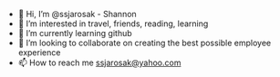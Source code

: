 - 👋 Hi, I’m @ssjarosak - Shannon
- 👀 I’m interested in travel, friends, reading, learning
- 🌱 I’m currently learning github
- 💞️ I’m looking to collaborate on creating the best possible employee experience 
- 📫 How to reach me ssjarosak@yahoo.com

<!---
ssjarosak/ssjarosak is a ✨ special ✨ repository because its `README.md` (this file) appears on your GitHub profile.
You can click the Preview link to take a look at your changes.
--->
